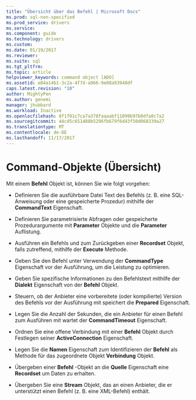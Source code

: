 ```yaml
---
title: "Übersicht über das Befehl | Microsoft Docs"
ms.prod: sql-non-specified
ms.prod_service: drivers
ms.service: 
ms.component: guide
ms.technology: drivers
ms.custom: 
ms.date: 01/19/2017
ms.reviewer: 
ms.suite: sql
ms.tgt_pltfrm: 
ms.topic: article
helpviewer_keywords: command object [ADO]
ms.assetid: e84a14b1-3c2a-4f7d-a966-9e08a93948df
caps.latest.revision: "10"
author: MightyPen
ms.author: genemi
manager: jhubbard
ms.workload: Inactive
ms.openlocfilehash: 8f1f01c7ca7a378faaaabf11099b97b0dfa0c7a2
ms.sourcegitcommit: 44cd5c651488b5296fb679f6d43f50d068339a27
ms.translationtype: MT
ms.contentlocale: de-DE
ms.lasthandoff: 11/17/2017
---
```

# <a name="command-object-overview"></a>Command-Objekte (Übersicht)
Mit einem **Befehl** Objekt ist, können Sie wie folgt vorgehen:  
  
-   Definieren Sie die ausführbare Datei Text des Befehls (z. B. eine SQL-Anweisung oder eine gespeicherte Prozedur) mithilfe der **CommandText** Eigenschaft.  
  
-   Definieren Sie parametrisierte Abfragen oder gespeicherte Prozedurargumente mit **Parameter** Objekte und die **Parameter** Auflistung.  
  
-   Ausführen ein Befehls und zum Zurückgeben einer **Recordset** Objekt, falls zutreffend, mithilfe der **Execute** Methode.  
  
-   Geben Sie den Befehl unter Verwendung der **CommandType** Eigenschaft vor der Ausführung, um die Leistung zu optimieren.  
  
-   Geben Sie spezifische Informationen zu den Befehlstext mithilfe der **Dialekt** Eigenschaft von der **Befehl** Objekt.  
  
-   Steuern, ob der Anbieter eine vorbereitete (oder kompilierte) Version des Befehls vor der Ausführung mit speichert die **Prepared** Eigenschaft.  
  
-   Legen Sie die Anzahl der Sekunden, die ein Anbieter für einen Befehl zum Ausführen mit wartet der **CommandTimeout** Eigenschaft.  
  
-   Ordnen Sie eine offene Verbindung mit einer **Befehl** Objekt durch Festlegen seiner **ActiveConnection** Eigenschaft.  
  
-   Legen Sie die **Namen** Eigenschaft zum Identifizieren der **Befehl** als Methode für das zugeordnete Objekt **Verbindung** Objekt.  
  
-   Übergeben einer **Befehl** -Objekt an die **Quelle** Eigenschaft eine **Recordset** um Daten zu erhalten.  
  
-   Übergeben Sie eine **Stream** Objekt, das an einen Anbieter, die er unterstützt einen Befehl (z. B. eine XML-Befehl) enthält.
